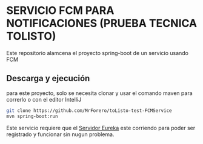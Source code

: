 # SERVICIO FCM PARA NOTIFICACIONES (PRUEBA TECNICA TOLISTO)

Este repositorio alamcena el proyecto spring-boot de un servicio usando FCM

## Descarga y ejecución

para este proyecto, solo se necesita clonar y usar el comando maven para correrlo o con el editor IntelliJ

```bash
git clone https://github.com/MrForero/toListo-test-FCMService
mvn spring-boot:run
```
Este servicio requiere que el [Servidor Eureka](https://github.com/MrForero/toListo-test-EurekaServer) este corriendo para poder ser registrado y funcionar sin nugun problema.
